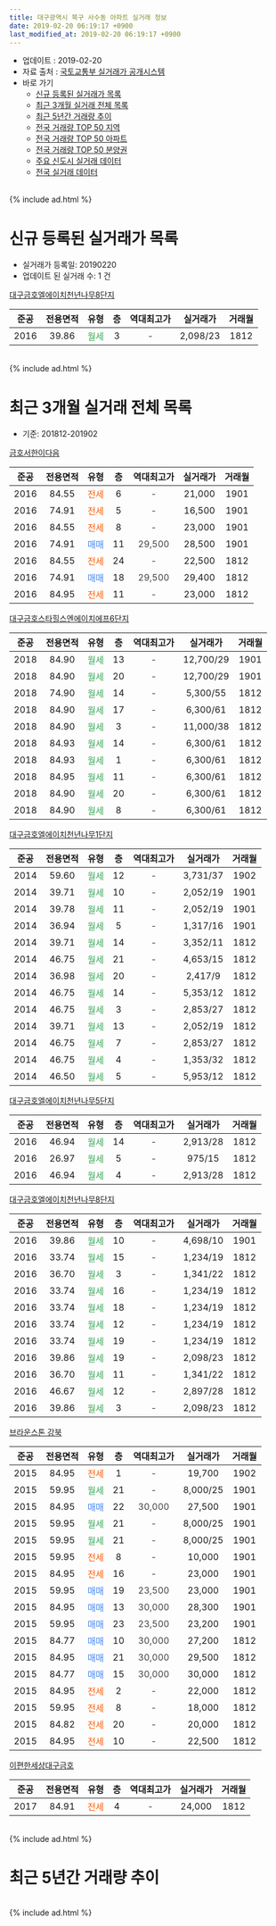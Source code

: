 ```yaml
---
title: 대구광역시 북구 사수동 아파트 실거래 정보
date: 2019-02-20 06:19:17 +0900
last_modified_at: 2019-02-20 06:19:17 +0900
---
```


* 업데이트 : 2019-02-20
* 자료 출처 : [국토교통부 실거래가 공개시스템](http://rt.molit.go.kr)
* 바로 가기
    * [신규 등록된 실거래가 목록](#신규-등록된-실거래가-목록)
    * [최근 3개월 실거래 전체 목록](#최근-3개월-실거래-전체-목록)
    * [최근 5년간 거래량 추이](#최근-5년간-거래량-추이)
    * [전국 거래량 TOP 50 지역](https://inasie.github.io/apt-trade-info/최근-3개월-전국에서-가장-거래가-많이-발생한-지역)
    * [전국 거래량 TOP 50 아파트](https://inasie.github.io/apt-trade-info/최근-3개월-전국에서-가장-거래가-많이-발생한-아파트)
    * [전국 거래량 TOP 50 분양권](https://inasie.github.io/apt-trade-info/최근-3개월-전국에서-가장-거래가-많이-발생한-분양권)
    * [주요 신도시 실거래 데이터](https://inasie.github.io/apt-trade-info/주요-신도시)
    * [전국 실거래 데이터](https://inasie.github.io/apt-trade-info/전국)
<br>
{% include ad.html %}
<br>

# 신규 등록된 실거래가 목록
* 실거래가 등록일: 20190220
* 업데이트 된 실거래 수: 1 건


[대구금호엘에이치천년나무8단지](https://search.naver.com/search.naver?query=%EB%8C%80%EA%B5%AC%EA%B4%91%EC%97%AD%EC%8B%9C+%EB%B6%81%EA%B5%AC+%EC%82%AC%EC%88%98%EB%8F%99+%EB%8C%80%EA%B5%AC%EA%B8%88%ED%98%B8%EC%97%98%EC%97%90%EC%9D%B4%EC%B9%98%EC%B2%9C%EB%85%84%EB%82%98%EB%AC%B48%EB%8B%A8%EC%A7%80)

|준공|전용면적|유형|층|역대최고가|실거래가|거래월|
|:---:|:---:|:---:|:---:|:---:|:---:|:---:|
|2016|39.86|<span style="color:#34a853">월세</span>|3|<span style="color:#444444">-</span>|2,098/23|1812|


<br>
{% include ad.html %}
<br>

# 최근 3개월 실거래 전체 목록
* 기준: 201812-201902


[금호서한이다음](https://search.naver.com/search.naver?query=%EB%8C%80%EA%B5%AC%EA%B4%91%EC%97%AD%EC%8B%9C+%EB%B6%81%EA%B5%AC+%EC%82%AC%EC%88%98%EB%8F%99+%EA%B8%88%ED%98%B8%EC%84%9C%ED%95%9C%EC%9D%B4%EB%8B%A4%EC%9D%8C)

|준공|전용면적|유형|층|역대최고가|실거래가|거래월|
|:---:|:---:|:---:|:---:|:---:|:---:|:---:|
|2016|84.55|<span style="color:#ff5a00">전세</span>|6|<span style="color:#444444">-</span>|21,000|1901|
|2016|74.91|<span style="color:#ff5a00">전세</span>|5|<span style="color:#444444">-</span>|16,500|1901|
|2016|84.55|<span style="color:#ff5a00">전세</span>|8|<span style="color:#444444">-</span>|23,000|1901|
|2016|74.91|<span style="color:#4285f3">매매</span>|11|<span style="color:#444444">29,500</span>|28,500|1901|
|2016|84.55|<span style="color:#ff5a00">전세</span>|24|<span style="color:#444444">-</span>|22,500|1812|
|2016|74.91|<span style="color:#4285f3">매매</span>|18|<span style="color:#444444">29,500</span>|29,400|1812|
|2016|84.95|<span style="color:#ff5a00">전세</span>|11|<span style="color:#444444">-</span>|23,000|1812|

[대구금호스타힐스엔에이치에프6단지](https://search.naver.com/search.naver?query=%EB%8C%80%EA%B5%AC%EA%B4%91%EC%97%AD%EC%8B%9C+%EB%B6%81%EA%B5%AC+%EC%82%AC%EC%88%98%EB%8F%99+%EB%8C%80%EA%B5%AC%EA%B8%88%ED%98%B8%EC%8A%A4%ED%83%80%ED%9E%90%EC%8A%A4%EC%97%94%EC%97%90%EC%9D%B4%EC%B9%98%EC%97%90%ED%94%846%EB%8B%A8%EC%A7%80)

|준공|전용면적|유형|층|역대최고가|실거래가|거래월|
|:---:|:---:|:---:|:---:|:---:|:---:|:---:|
|2018|84.90|<span style="color:#34a853">월세</span>|13|<span style="color:#444444">-</span>|12,700/29|1901|
|2018|84.90|<span style="color:#34a853">월세</span>|20|<span style="color:#444444">-</span>|12,700/29|1901|
|2018|74.90|<span style="color:#34a853">월세</span>|14|<span style="color:#444444">-</span>|5,300/55|1812|
|2018|84.90|<span style="color:#34a853">월세</span>|17|<span style="color:#444444">-</span>|6,300/61|1812|
|2018|84.90|<span style="color:#34a853">월세</span>|3|<span style="color:#444444">-</span>|11,000/38|1812|
|2018|84.93|<span style="color:#34a853">월세</span>|14|<span style="color:#444444">-</span>|6,300/61|1812|
|2018|84.93|<span style="color:#34a853">월세</span>|1|<span style="color:#444444">-</span>|6,300/61|1812|
|2018|84.95|<span style="color:#34a853">월세</span>|11|<span style="color:#444444">-</span>|6,300/61|1812|
|2018|84.90|<span style="color:#34a853">월세</span>|20|<span style="color:#444444">-</span>|6,300/61|1812|
|2018|84.90|<span style="color:#34a853">월세</span>|8|<span style="color:#444444">-</span>|6,300/61|1812|

[대구금호엘에이치천년나무1단지](https://search.naver.com/search.naver?query=%EB%8C%80%EA%B5%AC%EA%B4%91%EC%97%AD%EC%8B%9C+%EB%B6%81%EA%B5%AC+%EC%82%AC%EC%88%98%EB%8F%99+%EB%8C%80%EA%B5%AC%EA%B8%88%ED%98%B8%EC%97%98%EC%97%90%EC%9D%B4%EC%B9%98%EC%B2%9C%EB%85%84%EB%82%98%EB%AC%B41%EB%8B%A8%EC%A7%80)

|준공|전용면적|유형|층|역대최고가|실거래가|거래월|
|:---:|:---:|:---:|:---:|:---:|:---:|:---:|
|2014|59.60|<span style="color:#34a853">월세</span>|12|<span style="color:#444444">-</span>|3,731/37|1902|
|2014|39.71|<span style="color:#34a853">월세</span>|10|<span style="color:#444444">-</span>|2,052/19|1901|
|2014|39.78|<span style="color:#34a853">월세</span>|11|<span style="color:#444444">-</span>|2,052/19|1901|
|2014|36.94|<span style="color:#34a853">월세</span>|5|<span style="color:#444444">-</span>|1,317/16|1901|
|2014|39.71|<span style="color:#34a853">월세</span>|14|<span style="color:#444444">-</span>|3,352/11|1812|
|2014|46.75|<span style="color:#34a853">월세</span>|21|<span style="color:#444444">-</span>|4,653/15|1812|
|2014|36.98|<span style="color:#34a853">월세</span>|20|<span style="color:#444444">-</span>|2,417/9|1812|
|2014|46.75|<span style="color:#34a853">월세</span>|14|<span style="color:#444444">-</span>|5,353/12|1812|
|2014|46.75|<span style="color:#34a853">월세</span>|3|<span style="color:#444444">-</span>|2,853/27|1812|
|2014|39.71|<span style="color:#34a853">월세</span>|13|<span style="color:#444444">-</span>|2,052/19|1812|
|2014|46.75|<span style="color:#34a853">월세</span>|7|<span style="color:#444444">-</span>|2,853/27|1812|
|2014|46.75|<span style="color:#34a853">월세</span>|4|<span style="color:#444444">-</span>|1,353/32|1812|
|2014|46.50|<span style="color:#34a853">월세</span>|5|<span style="color:#444444">-</span>|5,953/12|1812|

[대구금호엘에이치천년나무5단지](https://search.naver.com/search.naver?query=%EB%8C%80%EA%B5%AC%EA%B4%91%EC%97%AD%EC%8B%9C+%EB%B6%81%EA%B5%AC+%EC%82%AC%EC%88%98%EB%8F%99+%EB%8C%80%EA%B5%AC%EA%B8%88%ED%98%B8%EC%97%98%EC%97%90%EC%9D%B4%EC%B9%98%EC%B2%9C%EB%85%84%EB%82%98%EB%AC%B45%EB%8B%A8%EC%A7%80)

|준공|전용면적|유형|층|역대최고가|실거래가|거래월|
|:---:|:---:|:---:|:---:|:---:|:---:|:---:|
|2016|46.94|<span style="color:#34a853">월세</span>|14|<span style="color:#444444">-</span>|2,913/28|1812|
|2016|26.97|<span style="color:#34a853">월세</span>|5|<span style="color:#444444">-</span>|975/15|1812|
|2016|46.94|<span style="color:#34a853">월세</span>|4|<span style="color:#444444">-</span>|2,913/28|1812|

[대구금호엘에이치천년나무8단지](https://search.naver.com/search.naver?query=%EB%8C%80%EA%B5%AC%EA%B4%91%EC%97%AD%EC%8B%9C+%EB%B6%81%EA%B5%AC+%EC%82%AC%EC%88%98%EB%8F%99+%EB%8C%80%EA%B5%AC%EA%B8%88%ED%98%B8%EC%97%98%EC%97%90%EC%9D%B4%EC%B9%98%EC%B2%9C%EB%85%84%EB%82%98%EB%AC%B48%EB%8B%A8%EC%A7%80)

|준공|전용면적|유형|층|역대최고가|실거래가|거래월|
|:---:|:---:|:---:|:---:|:---:|:---:|:---:|
|2016|39.86|<span style="color:#34a853">월세</span>|10|<span style="color:#444444">-</span>|4,698/10|1901|
|2016|33.74|<span style="color:#34a853">월세</span>|15|<span style="color:#444444">-</span>|1,234/19|1812|
|2016|36.70|<span style="color:#34a853">월세</span>|3|<span style="color:#444444">-</span>|1,341/22|1812|
|2016|33.74|<span style="color:#34a853">월세</span>|16|<span style="color:#444444">-</span>|1,234/19|1812|
|2016|33.74|<span style="color:#34a853">월세</span>|18|<span style="color:#444444">-</span>|1,234/19|1812|
|2016|33.74|<span style="color:#34a853">월세</span>|12|<span style="color:#444444">-</span>|1,234/19|1812|
|2016|33.74|<span style="color:#34a853">월세</span>|19|<span style="color:#444444">-</span>|1,234/19|1812|
|2016|39.86|<span style="color:#34a853">월세</span>|19|<span style="color:#444444">-</span>|2,098/23|1812|
|2016|36.70|<span style="color:#34a853">월세</span>|11|<span style="color:#444444">-</span>|1,341/22|1812|
|2016|46.67|<span style="color:#34a853">월세</span>|12|<span style="color:#444444">-</span>|2,897/28|1812|
|2016|39.86|<span style="color:#34a853">월세</span>|3|<span style="color:#444444">-</span>|2,098/23|1812|


<script async src="//pagead2.googlesyndication.com/pagead/js/adsbygoogle.js"></script>
<!-- 기본 -->
<ins class="adsbygoogle"
     style="display:block"
     data-ad-client="ca-pub-2446590836940007"
     data-ad-slot="1659523306"
     data-ad-format="auto"
     data-full-width-responsive="true"></ins>
<script>
(adsbygoogle = window.adsbygoogle || []).push({});
</script>


[브라운스톤 강북](https://search.naver.com/search.naver?query=%EB%8C%80%EA%B5%AC%EA%B4%91%EC%97%AD%EC%8B%9C+%EB%B6%81%EA%B5%AC+%EC%82%AC%EC%88%98%EB%8F%99+%EB%B8%8C%EB%9D%BC%EC%9A%B4%EC%8A%A4%ED%86%A4+%EA%B0%95%EB%B6%81)

|준공|전용면적|유형|층|역대최고가|실거래가|거래월|
|:---:|:---:|:---:|:---:|:---:|:---:|:---:|
|2015|84.95|<span style="color:#ff5a00">전세</span>|1|<span style="color:#444444">-</span>|19,700|1902|
|2015|59.95|<span style="color:#34a853">월세</span>|21|<span style="color:#444444">-</span>|8,000/25|1901|
|2015|84.95|<span style="color:#4285f3">매매</span>|22|<span style="color:#444444">30,000</span>|27,500|1901|
|2015|59.95|<span style="color:#34a853">월세</span>|21|<span style="color:#444444">-</span>|8,000/25|1901|
|2015|59.95|<span style="color:#34a853">월세</span>|21|<span style="color:#444444">-</span>|8,000/25|1901|
|2015|59.95|<span style="color:#ff5a00">전세</span>|8|<span style="color:#444444">-</span>|10,000|1901|
|2015|84.95|<span style="color:#ff5a00">전세</span>|16|<span style="color:#444444">-</span>|23,000|1901|
|2015|59.95|<span style="color:#4285f3">매매</span>|19|<span style="color:#444444">23,500</span>|23,000|1901|
|2015|84.95|<span style="color:#4285f3">매매</span>|13|<span style="color:#444444">30,000</span>|28,300|1901|
|2015|59.95|<span style="color:#4285f3">매매</span>|23|<span style="color:#444444">23,500</span>|23,200|1901|
|2015|84.77|<span style="color:#4285f3">매매</span>|10|<span style="color:#444444">30,000</span>|27,200|1812|
|2015|84.95|<span style="color:#4285f3">매매</span>|21|<span style="color:#444444">30,000</span>|29,500|1812|
|2015|84.77|<span style="color:#4285f3">매매</span>|15|<span style="color:#444444">30,000</span>|30,000|1812|
|2015|84.95|<span style="color:#ff5a00">전세</span>|2|<span style="color:#444444">-</span>|22,000|1812|
|2015|59.95|<span style="color:#ff5a00">전세</span>|8|<span style="color:#444444">-</span>|18,000|1812|
|2015|84.82|<span style="color:#ff5a00">전세</span>|20|<span style="color:#444444">-</span>|20,000|1812|
|2015|84.95|<span style="color:#ff5a00">전세</span>|10|<span style="color:#444444">-</span>|22,500|1812|

[이편한세상대구금호](https://search.naver.com/search.naver?query=%EB%8C%80%EA%B5%AC%EA%B4%91%EC%97%AD%EC%8B%9C+%EB%B6%81%EA%B5%AC+%EC%82%AC%EC%88%98%EB%8F%99+%EC%9D%B4%ED%8E%B8%ED%95%9C%EC%84%B8%EC%83%81%EB%8C%80%EA%B5%AC%EA%B8%88%ED%98%B8)

|준공|전용면적|유형|층|역대최고가|실거래가|거래월|
|:---:|:---:|:---:|:---:|:---:|:---:|:---:|
|2017|84.91|<span style="color:#ff5a00">전세</span>|4|<span style="color:#444444">-</span>|24,000|1812|


<br>
{% include ad.html %}
<br>

# 최근 5년간 거래량 추이


<div style="width:100%;">
    <canvas id="deal_progress" height="200"></canvas>
</div>

<script>
new Chart(document.getElementById("deal_progress"), {
    type: 'line',
    data: {
        labels: ['201402','201403','201404','201405','201406','201407','201408','201409','201410','201411','201412','201501','201502','201503','201504','201505','201506','201507','201508','201509','201510','201511','201512','201601','201602','201603','201604','201605','201606','201607','201608','201609','201610','201611','201612','201701','201702','201703','201704','201705','201706','201707','201708','201709','201710','201711','201712','201801','201802','201803','201804','201805','201806','201807','201808','201809','201810','201811','201812','201901','201902'],
        datasets: [{
            label: '매매',
            pointRadius: 1,
            data: [0, 0, 0, 0, 0, 0, 0, 0, 0, 0, 0, 0, 0, 0, 0, 0, 1, 1, 0, 1, 1, 0, 1, 0, 0, 1, 1, 1, 0, 1, 2, 0, 7, 2, 4, 2, 1, 6, 1, 4, 7, 20, 21, 21, 11, 9, 17, 7, 6, 14, 10, 14, 22, 18, 16, 19, 17, 10, 4, 5, 0],
            borderColor: "rgba(255, 201, 14, 1)",
            backgroundColor: "rgba(255, 201, 14, 0.5)",
            fill: false,
            lineTension: 0
        },{
            label: '전월세',
            pointRadius: 1,
            data: [0, 0, 0, 0, 3, 0, 0, 8, 25, 6, 11, 6, 2, 3, 10, 8, 17, 24, 17, 5, 2, 1, 2, 3, 2, 4, 6, 46, 37, 21, 32, 64, 28, 55, 24, 53, 18, 18, 13, 18, 23, 47, 22, 22, 12, 11, 10, 20, 16, 9, 16, 11, 39, 20, 102, 101, 50, 53, 37, 14, 2],
            borderColor: "rgba(0, 141, 185, 1)",
            backgroundColor: "rgba(0, 141, 185, 0.5)",
            fill: false,
            lineTension: 0
        }
        ]
    },
    options: {
        responsive: true,
        title: {
            display: false
        },
        tooltips: {
            mode: 'index',
            intersect: false
        },
        hover: {
            mode: 'nearest',
            intersect: true
        },
        scales: {
            xAxes: [{
                display: true,
                scaleLabel: {
                    display: true,
                    labelString: '년/월'
                }
            }],
            yAxes: [{
                display: true,
                ticks: {
                    suggestedMin: 0,
                },
                scaleLabel: {
                    display: true,
                    labelString: '실거래 수'
                }
            }]
        }
    }
});

</script>


<br>
{% include ad.html %}
<br>

